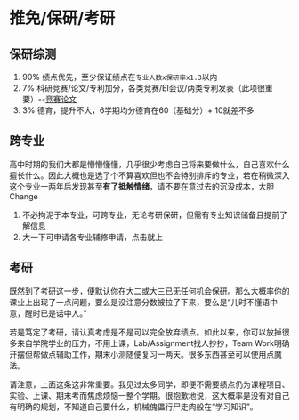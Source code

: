 # 推免/保研/考研

## 保研综测

1. 90% 绩点优先，至少保证绩点在`专业人数x保研率x1.3`以内
2. 7% 科研竞赛/论文/专利加分，各类竞赛/EI会议/两类专利发表（此项很重要）--[竞赛论文](/课程外推荐/项目复用or竞赛or论文.md)
3. 3% 德育，提升不大，6学期均分德育在60（基础分）+ 10就差不多

## 跨专业

高中时期的我们大都是懵懵懂懂，几乎很少考虑自己将来要做什么，自己喜欢什么擅长什么。因此大概也是选了个不算喜欢但也不会特别排斥的专业，若在稍微深入这个专业一两年后发现甚至**有了抵触情绪**，请不要在意过去的沉没成本，大胆Change

1. 不必拘泥于本专业，可跨专业，无论考研保研，但需有专业知识储备且提前了解信息
2. 大一下可申请各专业辅修申请，点击就上

## 考研

既然到了考研这一步，便默认你在大二或大三已无任何机会保研。那么大概率你的课业上出现了一点问题，要么是没注意分数被拉了下来，要么是“儿时不懂语中意，醒时已是话中人。”

若是笃定了考研，请认真考虑是不是可以完全放弃绩点。如此以来，你可以放掉很多来自学院学业的压力，不用上课，Lab/Assignment找人抄抄，Team Work明确开摆但帮做点辅助工作，期末小测随便复习一两天。很多东西甚至可以使用点魔法。

请注意，上面这条这非常重要。我见过太多同学，即便不需要绩点仍为课程项目、实验、上课、期末考而焦虑烦恼一整个学期。很抱歉地说，这大概率是没有对自己有明确的规划，不知道自己要什么，机械傀儡行尸走肉般在“学习知识”。